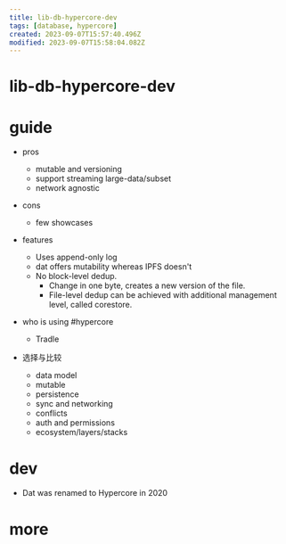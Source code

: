 ```yaml
---
title: lib-db-hypercore-dev
tags: [database, hypercore]
created: 2023-09-07T15:57:40.496Z
modified: 2023-09-07T15:58:04.082Z
---
```


# lib-db-hypercore-dev

# guide

- pros
  - mutable and versioning
  - support streaming large-data/subset
  - network agnostic

- cons
  - few showcases

- features
  - Uses append-only log
  - dat offers mutability whereas IPFS doesn't
  - No block-level dedup. 
    - Change in one byte, creates a new version of the file. 
    - File-level dedup can be achieved with additional management level, called corestore.

- who is using #hypercore
  - Tradle

- 选择与比较
  - data model
  - mutable
  - persistence
  - sync and networking
  - conflicts
  - auth and permissions
  - ecosystem/layers/stacks
# dev
- Dat was renamed to Hypercore in 2020
# more

